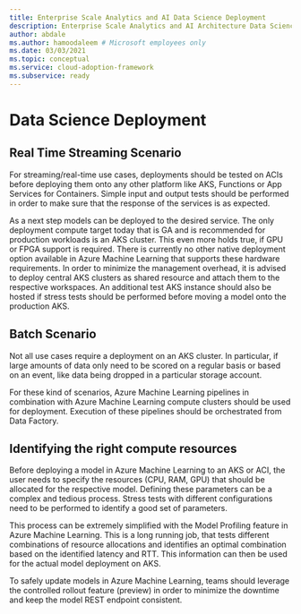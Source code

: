 ```yaml
---
title: Enterprise Scale Analytics and AI Data Science Deployment
description: Enterprise Scale Analytics and AI Architecture Data Science Deployment
author: abdale
ms.author: hamoodaleem # Microsoft employees only
ms.date: 03/03/2021
ms.topic: conceptual
ms.service: cloud-adoption-framework
ms.subservice: ready
---
```


# Data Science Deployment

## Real Time Streaming Scenario

For streaming/real-time use cases, deployments should be tested on ACIs before deploying them onto any other platform like AKS, Functions or App Services for Containers. Simple input and output tests should be performed in order to make sure that the response of the services is as expected.

As a next step models can be deployed to the desired service. The only deployment compute target today that is GA and is recommended for production workloads is an AKS cluster. This even more holds true, if GPU or FPGA support is required. There is currently no other native deployment option available in Azure Machine Learning that supports these hardware requirements. In order to minimize the management overhead, it is advised to deploy central AKS clusters as shared resource and attach them to the respective workspaces. An additional test AKS instance should also be hosted if stress tests should be performed before moving a model onto the production AKS.

## Batch Scenario

Not all use cases require a deployment on an AKS cluster. In particular, if large amounts of data only need to be scored on a regular basis or based on an event, like data being dropped in a particular storage account.

For these kind of scenarios, Azure Machine Learning pipelines in combination with Azure Machine Learning compute clusters should be used for deployment. Execution of these pipelines should be orchestrated from Data Factory.

## Identifying the right compute resources

Before deploying a model in Azure Machine Learning to an AKS or ACI, the user needs to specify the resources (CPU, RAM, GPU) that should be allocated for the respective model. Defining these parameters can be a complex and tedious process. Stress tests with different configurations need to be performed to identify a good set of parameters.

This process can be extremely simplified with the Model Profiling feature in Azure Machine Learning. This is a long running job, that tests different combinations of resource allocations and identifies an optimal combination based on the identified latency and RTT. This information can then be used for the actual model deployment on AKS.

To safely update models in Azure Machine Learning, teams should leverage the controlled rollout feature (preview) in order to minimize the downtime and keep the model REST endpoint consistent.
